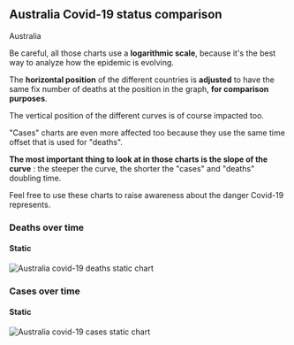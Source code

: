 ## Australia Covid-19 status comparison 

Australia



Be careful, all those charts use a **logarithmic scale**, because it's the best way to analyze how the epidemic is evolving.
 
The **horizontal position** of the different countries is **adjusted** to have the same fix number of deaths at the position in the graph, **for comparison purposes**.

The vertical position of the different curves is of course impacted too.

"Cases" charts are even more affected too because they use the same time offset that is used for "deaths".

**The most important thing to look at in those charts is the slope of the curve** : the steeper the curve, the shorter the "cases" and "deaths" doubling time.

Feel free to use these charts to raise awareness about the danger Covid-19 represents. 


 
### Deaths over time
 
#### Static
![Australia covid-19 deaths static chart](https://raw.githubusercontent.com/madlag/coronavirus_study/master/notebooks/graphs/2020-03-20/countries/Australia/2020-03-20_Australia_deaths.png "Australia covid-19 deaths static chart")   

 
### Cases over time
 
#### Static
![Australia covid-19 cases static chart](https://raw.githubusercontent.com/madlag/coronavirus_study/master/notebooks/graphs/2020-03-20/countries/Australia/2020-03-20_Australia_cases.png "Australia covid-19 cases static chart")   

